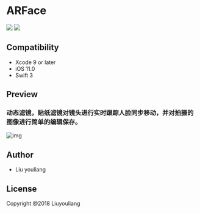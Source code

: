 # ARFace
![](https://img.shields.io/badge/language-swift-brightgreen)
![](https://img.shields.io/badge/support-iOS%2011.0%2B-blue)

## Compatibility

* Xcode 9 or later
* iOS 11.0 
* Swift 3

## Preview

### 动态滤镜，贴纸滤镜对镜头进行实时跟踪人脸同步移动，并对拍摄的图像进行简单的编辑保存。

![img]()



## Author

* Liu youliang


## License

Copyright @2018 Liuyouliang

